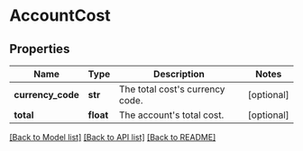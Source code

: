 # AccountCost

## Properties
Name | Type | Description | Notes
------------ | ------------- | ------------- | -------------
**currency_code** | **str** | The total cost&#x27;s currency code. | [optional] 
**total** | **float** | The account&#x27;s total cost. | [optional] 

[[Back to Model list]](../README.md#documentation-for-models) [[Back to API list]](../README.md#documentation-for-api-endpoints) [[Back to README]](../README.md)

